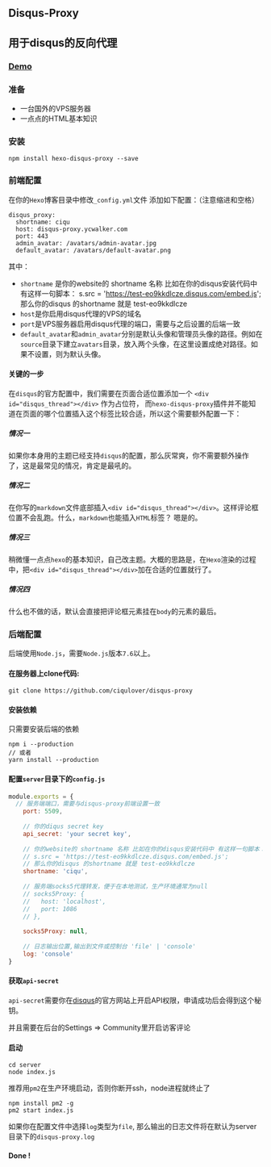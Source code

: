 ## Disqus-Proxy

## 用于disqus的反向代理

### [Demo](https://ycwalker.com/test-disqus-proxy/)

### 准备
* 一台国外的VPS服务器
* 一点点的HTML基本知识

### 安装

```
npm install hexo-disqus-proxy --save
```

### 前端配置

在你的`Hexo`博客目录中修改`_config.yml`文件
添加如下配置：（注意缩进和空格）
```
disqus_proxy:
  shortname: ciqu
  host: disqus-proxy.ycwalker.com
  port: 443
  admin_avatar: /avatars/admin-avatar.jpg
  default_avatar: /avatars/default-avatar.png
```
其中：
* `shortname` 是你的website的 shortname 名称 比如在你的disqus安装代码中 有这样一句脚本：
              s.src = 'https://test-eo9kkdlcze.disqus.com/embed.js';
              那么你的disqus 的shortname 就是 test-eo9kkdlcze
* `host`是你启用disqus代理的VPS的域名
* `port`是VPS服务器启用disqus代理的端口，需要与之后设置的后端一致
* `default_avatar`和`admin_avatar`分别是默认头像和管理员头像的路径。例如在`source`目录下建立`avatars`目录，放入两个头像，在这里设置成绝对路径。如果不设置，则为默认头像。

#### 关键的一步

在`disqus`的官方配置中，我们需要在页面合适位置添加一个 `<div id="disqus_thread"></div>` 作为占位符，
而`hexo-disqus-proxy`插件并不能知道在页面的哪个位置插入这个标签比较合适，所以这个需要额外配置一下：

##### 情况一
如果你本身用的主题已经支持`disqus`的配置，那么灰常爽，你不需要额外操作了，这是最常见的情况，肯定是最吼的。
##### 情况二
在你写的`markdown`文件底部插入`<div id="disqus_thread"></div>`。这样评论框位置不会乱跑。什么，`markdown`也能插入`HTML`标签？
嗯是的。
##### 情况三
稍微懂一点点`hexo`的基本知识，自己改主题。大概的思路是，在`Hexo`渲染的过程中，把`<div id="disqus_thread"></div>`加在合适的位置就行了。
##### 情况四
什么也不做的话，默认会直接把评论框元素挂在`body`的元素的最后。

### 后端配置

后端使用`Node.js`，需要`Node.js`版本`7.6`以上。

#### 在服务器上clone代码:
```
git clone https://github.com/ciqulover/disqus-proxy
```
#### 安装依赖 
只需要安装后端的依赖
```
npm i --production
// 或者
yarn install --production
```

#### 配置`server`目录下的`config.js`
``` js
module.exports = {
  // 服务端端口，需要与disqus-proxy前端设置一致
    port: 5509,
  
    // 你的diqus secret key
    api_secret: 'your secret key',
  
    // 你的website的 shortname 名称 比如在你的disqus安装代码中 有这样一句脚本：
    // s.src = 'https://test-eo9kkdlcze.disqus.com/embed.js';
    // 那么你的disqus 的shortname 就是 test-eo9kkdlcze
    shortname: 'ciqu',
  
    // 服务端socks5代理转发，便于在本地测试，生产环境通常为null
    // socks5Proxy: {
    //   host: 'localhost',
    //   port: 1086
    // },
  
    socks5Proxy: null,
  
    // 日志输出位置,输出到文件或控制台 'file' | 'console'
    log: 'console'
}

```
#### 获取`api-secret`
`api-secret`需要你在[disqus](https://disqus.com/)的官方网站上开启API权限，申请成功后会得到这个秘钥。

并且需要在后台的Settings => Community里开启访客评论

#### 启动
```
cd server
node index.js
```

推荐用`pm2`在生产环境启动，否则你断开ssh，node进程就终止了

```
npm install pm2 -g
pm2 start index.js
```
如果你在配置文件中选择`log`类型为`file`, 那么输出的日志文件将在默认为server目录下的`disqus-proxy.log`

#### Done !
